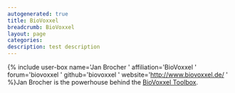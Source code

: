 ```yaml
---
autogenerated: true
title: BioVoxxel
breadcrumb: BioVoxxel
layout: page
categories: 
description: test description
---
```


{% include user-box name='Jan Brocher ' affiliation='BioVoxxel ' forum='biovoxxel ' github='biovoxxel ' website='http://www.biovoxxel.de/ ' %}Jan Brocher is the powerhouse behind the [BioVoxxel Toolbox](BioVoxxel_Toolbox "wikilink").
